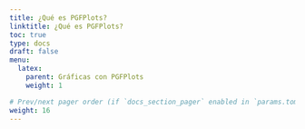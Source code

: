 ```yaml
---
title: ¿Qué es PGFPlots?
linktitle: ¿Qué es PGFPlots?
toc: true
type: docs
draft: false
menu:
  latex:
    parent: Gráficas con PGFPlots
    weight: 1

# Prev/next pager order (if `docs_section_pager` enabled in `params.toml`)
weight: 16
---
```


